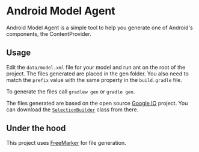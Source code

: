Android Model Agent
===================

Android Model Agent is a simple tool to help you generate one of Android's components, the ContentProvider.

Usage
-----
Edit the `data/model.xml` file for your model and run ant on the root of the project.
The files generated are placed in the gen folder.
You also need to match the `prefix` value with the same property in the `build.gradle` file.

To generate the files call `gradlew gen` or `gradle gen`.

The files generated are based on the open source [Google IO][2] project.
You can download the [`SelectionBuilder`][3] class from there.

Under the hood
--------------
This project uses [FreeMarker][1] for file generation.

 [1]:http://freemarker.sourceforge.net/fmpp.html
 [2]:https://code.google.com/p/iosched/
 [3]:https://code.google.com/p/iosched/source/browse/android/src/main/java/com/google/android/apps/iosched/util/SelectionBuilder.java